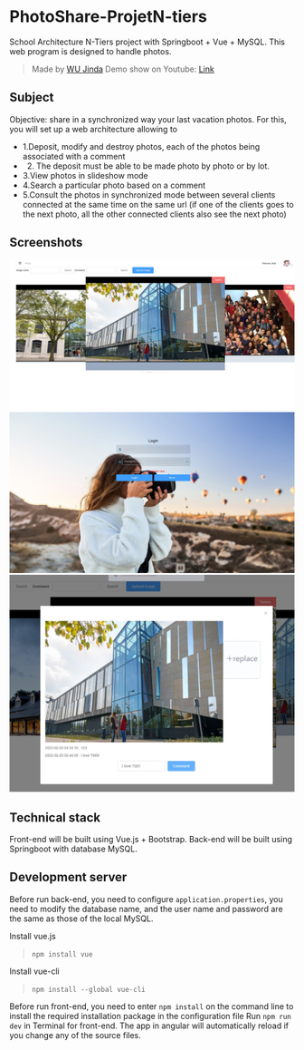 # PhotoShare-ProjetN-tiers

School Architecture N-Tiers project with Springboot + Vue + MySQL. This web program is designed to handle photos.
> Made by [WU Jinda](https://github.com/WUJinda)
Demo show on Youtube: [Link](https://youtu.be/0PiaXWrdxRo) 

## Subject
Objective: share in a synchronized way your last vacation photos.
For this, you will set up a web architecture allowing to
- 1.Deposit, modify and destroy photos, each of the photos being associated with a comment
- 2. The deposit must be able to be made photo by photo or by lot.
- 3.View photos in slideshow mode
- 4.Search a particular photo based on a comment
- 5.Consult the photos in synchronized mode between several clients connected at the same time on the same url (if one of the clients goes to the next photo, all the other connected clients also see the next photo)

## Screenshots

![HomePage](screenshots/home.jpg)
![Login](screenshots/login.jpg)
![Comments](screenshots/comments.jpg)

## Technical stack 

Front-end will be built using Vue.js + Bootstrap.
Back-end will be built using Springboot with database MySQL.

## Development server

Before run back-end, you need to configure `application.properties`, you need to modify the database name, and the user name and password are the same as those of the local MySQL.
   
Install vue.js   
> `npm install vue`   

Install vue-cli   
> `npm install --global vue-cli`    

Before run front-end, you need to enter `npm install` on the command line to install the required installation package in the configuration file
Run `npm run dev` in Terminal for front-end. The app in angular will automatically reload if you change any of the source files.

